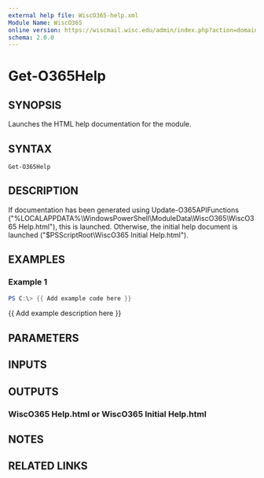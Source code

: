 ```yaml
---
external help file: WiscO365-help.xml
Module Name: WiscO365
online version: https://wiscmail.wisc.edu/admin/index.php?action=domain-domainadmin_api
schema: 2.0.0
---
```


# Get-O365Help

## SYNOPSIS
Launches the HTML help documentation for the module.

## SYNTAX

```
Get-O365Help
```

## DESCRIPTION
If documentation has been generated using Update-O365APIFunctions ("%LOCALAPPDATA%\WindowsPowerShell\ModuleData\WiscO365\WiscO365 Help.html"), this is launched.
Otherwise, the initial help document is launched ("$PSScriptRoot\WiscO365 Initial Help.html").

## EXAMPLES

### Example 1
```powershell
PS C:\> {{ Add example code here }}
```

{{ Add example description here }}

## PARAMETERS

## INPUTS

## OUTPUTS

### WiscO365 Help.html or WiscO365 Initial Help.html
## NOTES

## RELATED LINKS
